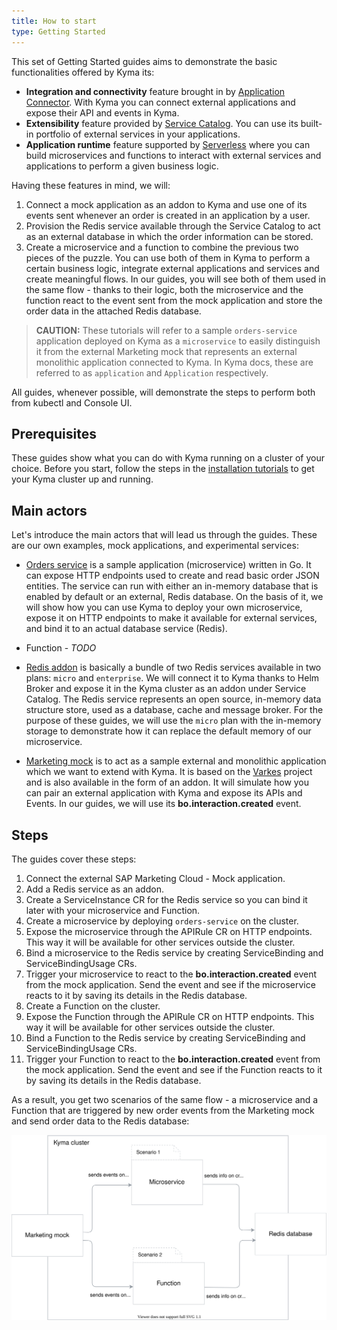 ```yaml
---
title: How to start
type: Getting Started
---
```


This set of Getting Started guides aims to demonstrate the basic functionalities offered by Kyma its:
- **Integration and connectivity** feature brought in by [Application Connector](https://kyma-project.io/docs/components/application-connector/). With Kyma you can connect external applications and expose their API and events in Kyma.
- **Extensibility** feature provided by [Service Catalog](https://kyma-project.io/docs/components/service-catalog/). You can use its built-in portfolio of external services in your applications.
- **Application runtime** feature supported by [Serverless](https://kyma-project.io/docs/components/serverless/) where you can build microservices and functions to interact with external services and applications to perform a given business logic.

Having these features in mind, we will:
1. Connect a mock application as an addon to Kyma and use one of its events sent whenever an order is created in an application by a user.
2. Provision the Redis service available through the Service Catalog to act as an external database in which the order information can be stored.
3. Create a microservice and a function to combine the previous two pieces of the puzzle. You can use both of them in Kyma to perform a certain business logic, integrate external applications and services and create meaningful flows. In our guides, you will see both of them used in the same flow - thanks to their logic, both the microservice and the function react to the event sent from the mock application and store the order data in the attached Redis database.

> **CAUTION:** These tutorials will refer to a sample `orders-service` application deployed on Kyma as a `microservice` to easily distinguish it from the external Marketing mock that represents an external monolithic application connected to Kyma. In Kyma docs, these are referred to as `application` and `Application` respectively.

All guides, whenever possible, will demonstrate the steps to perform both from kubectl and Console UI.

## Prerequisites

These guides show what you can do with Kyma running on a cluster of your choice. Before you start, follow the steps in the [installation tutorials](https://kyma-project.io/docs/#installation-install-kyma-on-a-cluster]) to get your Kyma cluster up and running.

## Main actors

Let's introduce the main actors that will lead us through the guides. These are our own examples, mock applications, and experimental services:

- [Orders service](https://github.com/kazydek/examples/tree/master/orders-service) is a sample application (microservice) written in Go. It can expose HTTP endpoints used to create and read basic order JSON entities. The service can run with either an in-memory database that is enabled by default or an external, Redis database. On the basis of it, we will show how you can use Kyma to deploy your own microservice, expose it on HTTP endpoints to make it available for external services, and bind it to an actual database service (Redis).

- Function - _TODO_

- [Redis addon](https://github.com/kyma-project/addons/tree/master/addons/redis-0.0.3) is basically a bundle of two Redis services available in two plans: `micro` and `enterprise`. We will connect it to Kyma thanks to Helm Broker and expose it in the Kyma cluster as an addon under Service Catalog. The Redis service represents an open source, in-memory data structure store, used as a database, cache and message broker. For the purpose of these guides, we will use the `micro` plan with the in-memory storage to demonstrate how it can replace the default memory of our microservice.

- [Marketing mock](https://github.com/SAP-samples/xf-addons/tree/master/addons/marketing-mock-0.1.0) is to act as a sample external and monolithic application which we want to extend with Kyma. It is based on the [Varkes](https://github.com/kyma-incubator/varkes) project and is also available in the form of an addon. It will simulate how you can pair an external application with Kyma and expose its APIs and Events. In our guides, we will use its **bo.interaction.created** event.

## Steps

The guides cover these steps:

1. Connect the external SAP Marketing Cloud - Mock application.
2. Add a Redis service as an addon.
3. Create a ServiceInstance CR for the Redis service so you can bind it later with your microservice and Function.
4. Create a microservice by deploying `orders-service` on the cluster.
5. Expose the microservice through the APIRule CR on HTTP endpoints. This way it will be available for other services outside the cluster.
6. Bind a microservice to the Redis service by creating ServiceBinding and ServiceBindingUsage CRs.
7. Trigger your microservice to react to the **bo.interaction.created** event from the mock application. Send the event and see if the microservice reacts to it by saving its details in the Redis database.
8. Create a Function on the cluster.
9. Expose the Function through the APIRule CR on HTTP endpoints. This way it will be available for other services outside the cluster.
10. Bind a Function to the Redis service by creating ServiceBinding and ServiceBindingUsage CRs.
11. Trigger your Function to react to the **bo.interaction.created** event from the mock application. Send the event and see if the Function reacts to it by saving its details in the Redis database.

As a result, you get two scenarios of the same flow - a microservice and a Function that are triggered by new order events from the Marketing mock and send order data to the Redis database:

![Order flow](./assets/order-flow.svg)

